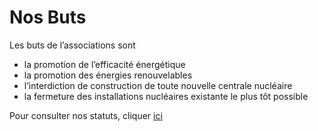 # Nos Buts

Les buts de l’associations sont

- la promotion de l’efficacité énergétique
- la promotion des énergies renouvelables
- l’interdiction de construction de toute nouvelle centrale nucléaire
- la fermeture des installations nucléaires existante le plus tôt possible

Pour consulter nos statuts, cliquer [ici](statuts)
